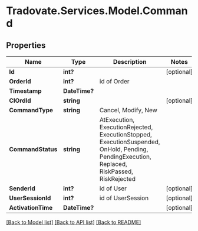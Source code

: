 # Tradovate.Services.Model.Command
## Properties

Name | Type | Description | Notes
------------ | ------------- | ------------- | -------------
**Id** | **int?** |  | [optional] 
**OrderId** | **int?** | id of Order | 
**Timestamp** | **DateTime?** |  | 
**ClOrdId** | **string** |  | [optional] 
**CommandType** | **string** | Cancel, Modify, New | 
**CommandStatus** | **string** | AtExecution, ExecutionRejected, ExecutionStopped, ExecutionSuspended, OnHold, Pending, PendingExecution, Replaced, RiskPassed, RiskRejected | 
**SenderId** | **int?** | id of User | [optional] 
**UserSessionId** | **int?** | id of UserSession | [optional] 
**ActivationTime** | **DateTime?** |  | [optional] 

[[Back to Model list]](../README.md#documentation-for-models) [[Back to API list]](../README.md#documentation-for-api-endpoints) [[Back to README]](../README.md)

